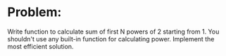 #  Problem:
Write function to calculate sum of first N powers of 2 starting from 1. You shouldn't use any built-in function for calculating power. Implement the most efficient solution.


